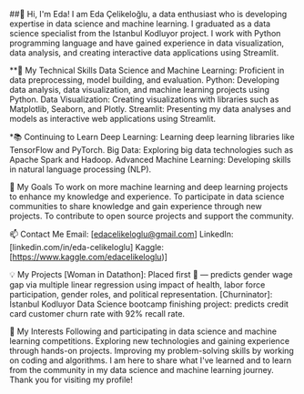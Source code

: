 ##👋 Hi, I'm Eda!
I am Eda Çelikeloğlu, a data enthusiast who is developing expertise in data science and machine learning. I graduated as a data science specialist from the Istanbul Kodluyor project. I work with Python programming language and have gained experience in data visualization, data analysis, and creating interactive data applications using Streamlit.


**💼 My Technical Skills
Data Science and Machine Learning: Proficient in data preprocessing, model building, and evaluation.
Python: Developing data analysis, data visualization, and machine learning projects using Python.
Data Visualization: Creating visualizations with libraries such as Matplotlib, Seaborn, and Plotly.
Streamlit: Presenting my data analyses and models as interactive web applications using Streamlit.

*📚 Continuing to Learn
Deep Learning: Learning deep learning libraries like TensorFlow and PyTorch.
Big Data: Exploring big data technologies such as Apache Spark and Hadoop.
Advanced Machine Learning: Developing skills in natural language processing (NLP).

🌱 My Goals
To work on more machine learning and deep learning projects to enhance my knowledge and experience.
To participate in data science communities to share knowledge and gain experience through new projects.
To contribute to open source projects and support the community.

📫 Contact Me
Email: [edacelikeloglu@gmail.com]
LinkedIn: [linkedin.com/in/eda-celikeloglu]
Kaggle: [https://www.kaggle.com/edacelikeloglu)]

💡 My Projects
[Woman in Datathon]: Placed first 🥇 — predicts gender wage gap via multiple linear regression using impact of health, labor force participation, gender roles, and political representation.
[Churninator]: İstanbul Kodluyor Data Science bootcamp finishing project: predicts credit card customer churn rate with 92% recall rate.

🎉 My Interests
Following and participating in data science and machine learning competitions.
Exploring new technologies and gaining experience through hands-on projects.
Improving my problem-solving skills by working on coding and algorithms.
I am here to share what I've learned and to learn from the community in my data science and machine learning journey. Thank you for visiting my profile!

